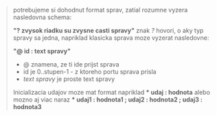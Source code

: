 

>potrebujeme si dohodnut format sprav, zatial rozumne vyzera nasledovna schema:
>
> __"? zvysok riadku su zvysne casti spravy"__ 
> znak _?_ hovori, o aky typ spravy sa jedna, napriklad klasicka sprava moze vyzerat nasledovne:
>
> __"@ id : text spravy"__
>
> * @ znamena, ze ti ide prijst sprava 
> * id je 0..stupen-1 - z ktoreho portu sprava prisla
> * _text spravy_ je proste text spravy
>
> Inicializacia udajov moze mat format napriklad
> __* udaj : hodnota__
> alebo mozno aj viac naraz
> __* udaj1 : hodnota1 ; udaj2 : hodnota2 ; udaj3 : hodnota3__
